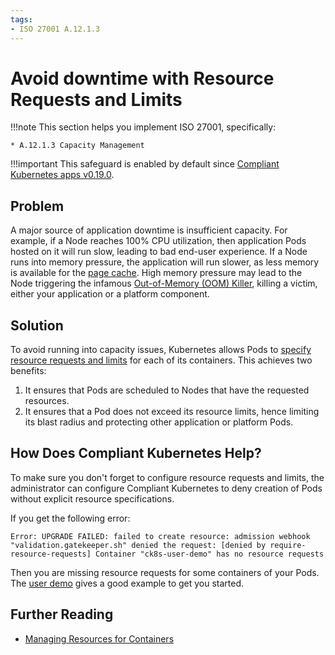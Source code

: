 ```yaml
---
tags:
- ISO 27001 A.12.1.3
---
```

<!--
Note to contributors: Aim for the following format.

* Title: Highlight benefit to application developer
* Context
* Problem
* Solution
* Error
* Resolution
-->

# Avoid downtime with Resource Requests and Limits

!!!note
    This section helps you implement ISO 27001, specifically:

    * A.12.1.3 Capacity Management

!!!important
    This safeguard is enabled by default since [Compliant Kubernetes apps v0.19.0](/compliantkubernetes/release-notes/#v0190).

## Problem

A major source of application downtime is insufficient capacity. For example, if a Node reaches 100% CPU utilization, then application Pods hosted on it will run slow, leading to bad end-user experience. If a Node runs into memory pressure, the application will run slower, as less memory is available for the [page cache](https://en.wikipedia.org/wiki/Page_cache). High memory pressure may lead to the Node triggering the infamous [Out-of-Memory (OOM) Killer](https://en.wikipedia.org/wiki/Out_of_memory#Out_of_memory_management), killing a victim, either your application or a platform component.

## Solution

To avoid running into capacity issues, Kubernetes allows Pods to [specify resource requests and limits](https://kubernetes.io/docs/concepts/configuration/manage-resources-containers/) for each of its containers. This achieves two benefits:

1. It ensures that Pods are scheduled to Nodes that have the requested resources.
2. It ensures that a Pod does not exceed its resource limits, hence limiting its blast radius and protecting other application or platform Pods.

## How Does Compliant Kubernetes Help?

To make sure you don't forget to configure resource requests and limits, the administrator can configure Compliant Kubernetes to deny creation of Pods without explicit resource specifications.

If you get the following error:

```error
Error: UPGRADE FAILED: failed to create resource: admission webhook "validation.gatekeeper.sh" denied the request: [denied by require-resource-requests] Container "ck8s-user-demo" has no resource requests
```

Then you are missing resource requests for some containers of your Pods. The [user demo](https://github.com/elastisys/compliantkubernetes/blob/main/user-demo/deploy/ck8s-user-demo/values.yaml#L42-L51) gives a good example to get you started.

## Further Reading

* [Managing Resources for Containers](https://kubernetes.io/docs/concepts/configuration/manage-resources-containers/)
